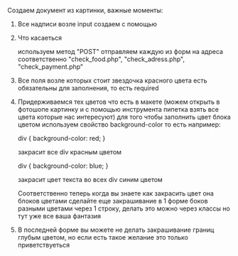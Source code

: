 Создаем документ из картинки, важные моменты:

 1. Все надписи возле input создаем с помощью <label for="id_of_input">
 2. Что касаеться <form> используем метод "POST" отправляем каждую из форм на адреса соответственно "check_food.php", "check_adress.php",
 "check_payment.php"
 3. Все поля возле которых стоит звездочка красного цвета есть обязательны для заполнения, то есть required
 4. Придерживаемся тех цветов что есть в макете (можем открыть в фотошопе картинку и с помощью инструмента пипетка взять все цвета которые нас интересуют)
    для того чтобы заполнить цвет блока цветом используем свойство background-color то есть например:

    div {
        background-color: red;
    }

    закрасит все div красным цветом


    div {
        background-color: blue;
    }

    закрасит цвет текста во всех div синим цветом

    Соответственно теперь когда вы знаете как закрасить цвет она блоков цветами сделайте еще закрашивание в 1 форме боков разными цветами через
    1 строку, делать это можно через классы но тут уже все ваша фантазия
 5. В последней форме вы можете не делать закрашивание границ глубым цветом, но если есть такое желание это только приветствуеться
